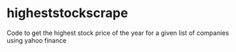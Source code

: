 # higheststockscrape
Code to get the highest stock price of the year for a given list of companies using yahoo finance
